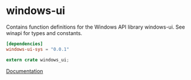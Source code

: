 # windows-ui #
Contains function definitions for the Windows API library windows-ui. See winapi for types and constants.

```toml
[dependencies]
windows-ui-sys = "0.0.1"
```

```rust
extern crate windows_ui;
```

[Documentation](https://retep998.github.io/doc/winapi/windows-ui/)
